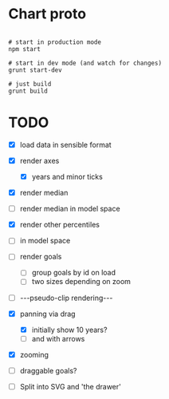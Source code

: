 Chart proto
======

```shell

# start in production mode
npm start

# start in dev mode (and watch for changes)
grunt start-dev

# just build
grunt build

```

TODO
====

* [x] load data in sensible format
* [x] render axes
    * [x] years and minor ticks
* [x] render median
* [ ]   render median in model space
* [x] render other percentiles
* [ ]   in model space
* [ ] render goals
    * [ ] group goals by id on load
    * [ ]   two sizes depending on zoom
* [ ] ---pseudo-clip rendering---
* [x] panning via drag
    * [x] initially show 10 years?
    * [ ] and with arrows
* [x] zooming
* [ ] draggable goals?

* [ ] Split into SVG and 'the drawer'
